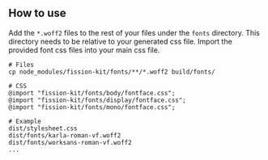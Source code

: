 ## How to use

Add the `*.woff2` files to the rest of your files under the `fonts` directory. This directory needs to be relative to your generated css file. Import the provided font css files into your main css file.



```shell
# Files
cp node_modules/fission-kit/fonts/**/*.woff2 build/fonts/

# CSS
@import "fission-kit/fonts/body/fontface.css";
@import "fission-kit/fonts/display/fontface.css";
@import "fission-kit/fonts/mono/fontface.css";

# Example
dist/stylesheet.css
dist/fonts/karla-roman-vf.woff2
dist/fonts/worksans-roman-vf.woff2
...
```
